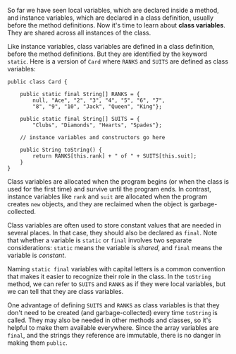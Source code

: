 So far we have seen local variables, which are declared inside a method, and instance variables, which are declared in a class definition, usually before the method definitions.
Now it's time to learn about **class variables**.
They are shared across all instances of the class.



Like instance variables, class variables are defined in a class definition, before the method definitions.
But they are identified by the keyword `static`.
Here is a version of `Card` where `RANKS` and `SUITS` are defined as class variables:

```code
public class Card {

    public static final String[] RANKS = {
        null, "Ace", "2", "3", "4", "5", "6", "7",
        "8", "9", "10", "Jack", "Queen", "King"};

    public static final String[] SUITS = {
        "Clubs", "Diamonds", "Hearts", "Spades"};

    // instance variables and constructors go here

    public String toString() {
        return RANKS[this.rank] + " of " + SUITS[this.suit];
    }
}
```


Class variables are allocated when the program begins (or when the class is used for the first time) and survive until the program ends.
In contrast, instance variables like `rank` and `suit` are allocated when the program creates `new` objects, and they are reclaimed when the object is garbage-collected.


Class variables are often used to store constant values that are needed in several places.
In that case, they should also be declared as `final`.
Note that whether a variable is `static` or `final` involves two separate considerations:
`static` means the variable is *shared*, and `final` means the variable is *constant*.

Naming `static final` variables with capital letters is a common convention that makes it easier to recognize their role in the class.
In the `toString` method, we can refer to `SUITS` and `RANKS` as if they were local variables, but we can tell that they are class variables.

One advantage of defining `SUITS` and `RANKS` as class variables is that they don't need to be created (and garbage-collected) every time `toString` is called.
They may also be needed in other methods and classes, so it's helpful to make them available everywhere.
Since the array variables are `final`, and the strings they reference are immutable, there is no danger in making them `public`.